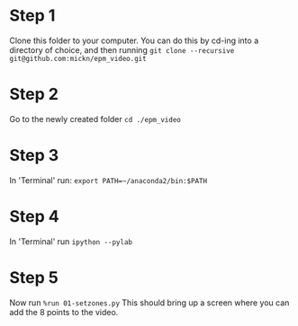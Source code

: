 # Step 1
Clone this folder to your computer. You can do this by cd-ing into a directory of choice, and then running
```git clone --recursive git@github.com:mickn/epm_video.git```

# Step 2
Go to the newly created folder
```cd ./epm_video```

# Step 3
In 'Terminal' run: ```export PATH=~/anaconda2/bin:$PATH```

# Step 4
In 'Terminal' run ```ipython --pylab```

# Step 5
Now run ```%run 01-setzones.py``` 
This should bring up a screen where you can add the 8 points to the video.
